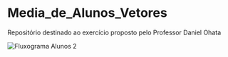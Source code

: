 # Media_de_Alunos_Vetores
Repositório destinado ao exercício proposto pelo Professor Daniel Ohata







![Fluxograma Alunos 2](https://user-images.githubusercontent.com/69513119/173472585-322c7458-2e4d-4ac9-b5a0-963ca586b1c8.png)
